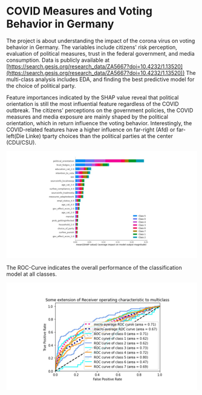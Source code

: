 # COVID Measures and Voting Behavior in Germany

The project is about understanding the impact of the corona virus on voting behavior in Germany. 
The variables include citizens' risk perception, evaluation of political measures, trust in the federal government, and media consumption. 
Data is publicly available at [https://search.gesis.org/research_data/ZA5667?doi=10.4232/1.13520](https://search.gesis.org/research_data/ZA5667?doi=10.4232/1.13520))
The multi-class analysis includes EDA, and finding the best predictive model for the choice of political party.

Feature importances indicated by the SHAP value reveal that political orientation is still the most influential feature regardless of the COVID outbreak. The citizens' perceptions on the government policies, the COVID measures and media exposure are mainly shaped by the political orientation, which in return influence the voting behavior. Interestingly, the  COVID-related features have a higher influence on far-right (Afd) or far-left(Die Linke) tparty choices than the political parties at the center (CDU/CSU).

![Feature Importance](plots/featureimportance.jpg)

The ROC-Curve indicates the overall performance of the classification model at all classes.

![ROC-Curve](plots/ROC_curve.jpg)